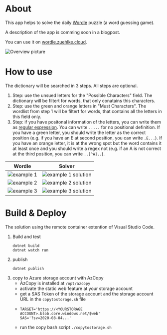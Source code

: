 # About

This app helps to solve the daily [Wordle](https://www.powerlanguage.co.uk/wordle/) puzzle (a word guessing game).

A description of the app is comming soon in a blogpost.

You can use it on [wordle.zuehlke.cloud](wordle.zuehlke.cloud).

![Overview picture](https://user-images.githubusercontent.com/32843441/150650516-1998923f-b836-4256-99b0-a5e3e86a3322.png)


# How to use
The dictionary will be searched in 3 steps. All steps are optional.
1. Step: use the unsued letters for the "Possible Characters" field. The dictionary will be filtert for words, that only conatains this characters.
1. Step: use the green and orange letters in "Must Characters". The wordlist from step 1 will be filtert for words, that contains all the letters in this field only.
1. Step: if you have positonal information of the letters, you can write them as [regular expression](https://cheatography.com/davechild/cheat-sheets/regular-expressions/). You can write `.....` for no positional definition. If you have a green letter, you should write the letter as the correct position (e.g. if you have an E at second position, you can write `.E...`). If you have an orange letter, it is at the wrong spot but the word contains it at least once and you should write a regex not (e.g. if an A is not correct at the third position, you can write `..[^A]..`).

|Wordle|Solver|
|---|---|
|![example 1](https://user-images.githubusercontent.com/32843441/150654786-98310aad-bf1a-49a8-bd72-0eba7554241c.png)|![example 1 solution](https://user-images.githubusercontent.com/32843441/150654815-3793c789-d3d1-4f55-b8c7-d32d4b0adb63.png)|
|![example 2](https://user-images.githubusercontent.com/32843441/150654867-2984459c-06c9-4591-ac5d-f434fd0f80e3.png)|![example 2 solution](https://user-images.githubusercontent.com/32843441/150654884-0ec86a01-9769-48cc-9b65-8ed295e27814.png)|
|![example 3](https://user-images.githubusercontent.com/32843441/150654910-234be142-33a8-4624-a890-276f7ebea979.png)|![example 3 solution](https://user-images.githubusercontent.com/32843441/150654957-d636daec-21b3-4e07-9a26-b1798d2d4ec1.png)|


# Build & Deploy
The solution using the remote container extention of Visual Studio Code.
1. Build and test
    ```
    dotnet build
    dotnet watch run
    ```
1. publish
    ```
    dotnet publish
    ```
1. copy to Azure storage account with AzCopy
   * AzCopy is installed at `/opt/azcopy`
   * activate the static web feature at your storage account
   * get a SAS Token of the storage account and the storage account URL in the `copytostorage.sh` file
   * ```
     TARGET='https://<YOURSTORAGE ACCOUNT>.blob.core.windows.net/$web'
     SAS='?sv=2020-08-04...'
     ```
   * run the copy bash script `./copytostorage.sh`